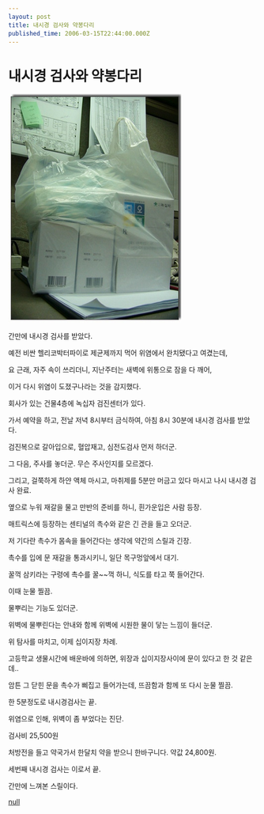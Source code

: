 ```yaml
---
layout: post
title: 내시경 검사와 약봉다리
published_time: 2006-03-15T22:44:00.000Z
---
```


# 내시경 검사와 약봉다리


![](../pds/200902/04/80/a0109780_4989788daa5ee.jpg)

간만에 내시경 검사를 받았다.

예전 비싼 헬리코박터파이로 제균제까지 먹어 위염에서 완치됐다고 여겼는데,

요 근래, 자주 속이 쓰리더니, 지난주터는 새벽에 위통으로 잠을 다 깨어,

이거 다시 위염이 도졌구나라는 것을 감지했다.

회사가 있는 건물4층에 녹십자 검진센터가 있다.

가서 예약을 하고, 전날 저녁 8시부터 금식하여, 아침 8시 30분에 내시경 검사를 받았다.

검진복으로 갈아입으로, 혈압재고, 심전도검사 먼저 하더군.

그 다음, 주사를 놓더군. 무슨 주사인지를 모르겠다.

그리고, 걸쭉하게 하얀 액체 마시고, 마취제를 5분만 머금고 있다 마시고 나시 내시경 검사 완료.

옆으로 누워 재갈을 물고 만반의 준비를 하니, 흰가운입은 사람 등장.

매트릭스에 등장하는 센티널의 촉수와 같은 긴 관을 들고 오더군.

저 기다란 촉수가 몸속을 들어간다는 생각에 약간의 스릴과 긴장.

촉수를 입에 문 재갈을 통과시키니, 일단 목구멍앞에서 대기.

꿀꺽 삼키라는 구령에 촉수를 꿀~~꺽 하니, 식도를 타고 쭉 들어간다.

이때 눈물 찔끔.

물뿌리는 기능도 있더군.

위벽에 물뿌린다는 안내와 함께 위벽에 시원한 물이 닿는 느낌이 들더군.

위 탐사를 마치고, 이제 십이지장 차례.

고등학교 생물시간에 배운바에 의하면, 위장과 십이지장사이에 문이 있다고 한 것 같은데..

암튼 그 닫힌 문을 촉수가 삐집고 들어가는데, 뜨끔함과 함께 또 다시 눈물 찔끔.

한 5분정도로 내시경검사는 끝.

위염으로 인해, 위벽이 좀 부었다는 진단.

검사비 25,500원

처방전을 들고 약국가서 한달치 약을 받으니 한바구니다. 약값 24,800원.

세번째 내시경 검사는 이로서 끝.

간만에 느껴본 스릴이다.

[null](../6166677.html#6166677_1)

